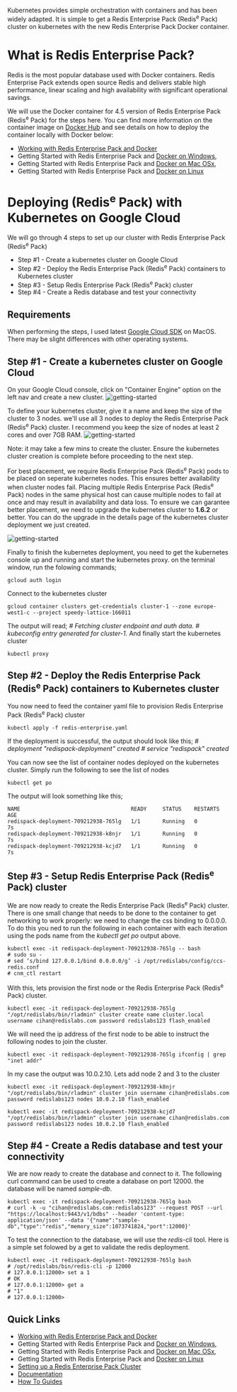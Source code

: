 Kubernetes provides simple orchestration with containers and has been widely adapted. It is simple to get a Redis Enterprise Pack (Redis<sup>e</sup> Pack) cluster on kubernetes with the new Redis Enterprise Pack Docker container. 

# What is Redis Enterprise Pack?
Redis is the most popular database used with Docker containers. Redis Enterprise Pack extends open source Redis and delivers stable high performance, linear scaling and high availability with significant operational savings.

We will use the Docker container for 4.5 version of Redis Enterprise Pack (Redis<sup>e</sup> Pack) for the steps here. You can find more information on the container image on [Docker Hub](https://hub.docker.com/r/redislabs/redis/) and see details on how to deploy the container locally with Docker below:
* [Working with Redis Enterprise Pack and Docker](https://redislabs.com/redis-enterprise-documentation/installing-and-upgrading/docker/)
* Getting Started with Redis Enterprise Pack and [Docker on Windows](https://redislabs.com/redis-enterprise-documentation/installing-and-upgrading/docker/windows/), 
* Getting Started with Redis Enterprise Pack and [Docker on Mac OSx](https://redislabs.com/redis-enterprise-documentation/installing-and-upgrading/docker/macos/), 
* Getting Started with Redis Enterprise Pack and [Docker on Linux](https://redislabs.com/redis-enterprise-documentation/installing-and-upgrading/docker/linux/)



# Deploying (Redis<sup>e</sup> Pack) with Kubernetes on Google Cloud 
We will go through 4 steps to set up our cluster with Redis Enterprise Pack (Redis<sup>e</sup> Pack)
* Step #1 - Create a kubernetes cluster on Google Cloud
* Step #2 - Deploy the Redis Enterprise Pack (Redis<sup>e</sup> Pack) containers to Kubernetes cluster
* Step #3 - Setup Redis Enterprise Pack (Redis<sup>e</sup> Pack) cluster
* Step #4 - Create a Redis database and test your connectivity

## Requirements
When performing the steps, I used latest [Google Cloud SDK](https://cloud.google.com/sdk/) on MacOS. There may be slight differences with other operating systems.

## Step #1 - Create a kubernetes cluster on Google Cloud
On your Google Cloud console, click on "Container Engine" option on the left nav and create a new cluster.
![getting-started](https://raw.githubusercontent.com/cihanb/kubernetesdemo_rp/master/media/get-started.jpeg)

To define your kubernetes cluster, give it a name and keep the size of the cluster to 3 nodes. we'll use all 3 nodes to deploy the Redis Enterprise Pack (Redis<sup>e</sup> Pack) cluster. I recommend you keep the size of nodes at least 2 cores and over 7GB RAM.
![getting-started](https://raw.githubusercontent.com/cihanb/kubernetesdemo_rp/master/media/create-cluster.jpeg)

Note: it may take a few mins to create the cluster. Ensure the kubernetes cluster creation is complete before proceeding to the next step.

For best placement, we require Redis Enterprise Pack (Redis<sup>e</sup> Pack) pods to be placed on seperate kubernetes nodes. This ensures better availability when cluster nodes fail. Placing multiple Redis Enterprise Pack (Redis<sup>e</sup> Pack) nodes in the same physical host can cause multiple nodes to fail at once and may result in availability and data loss. To ensure we can garantee better placement, we need to upgrade the kubernetes cluster to **1.6.2** or better. You can do the upgrade in the details page of the kubernetes cluster deployment we just created. 

![getting-started](https://raw.githubusercontent.com/cihanb/kubernetesdemo_rp/master/media/view-cluster.jpeg)

Finally to finish the kubernetes deployment, you need to get the kubernetes console up and running and start the kubernetes proxy. on the terminal window, run the folowing commands;
```
gcloud auth login 
```
Connect to the kubernetes cluster
```
gcloud container clusters get-credentials cluster-1 --zone europe-west1-c --project speedy-lattice-166011
```
The output will read; 
_# Fetching cluster endpoint and auth data._
_# kubeconfig entry generated for cluster-1._
And finally start the kubernetes cluster
```
kubectl proxy
```
## Step #2 - Deploy the Redis Enterprise Pack (Redis<sup>e</sup> Pack) containers to Kubernetes cluster
You now need to feed the container yaml file to provision Redis Enterprise Pack (Redis<sup>e</sup> Pack) cluster
```
kubectl apply -f redis-enterprise.yaml
```
If the deployment is successful, the output should look like this;
_# deployment "redispack-deployment" created_
_# service "redispack" created_

You can now see the list of container nodes deployed on the kubernetes cluster. Simply run the following to see the list of nodes
```
kubectl get po
```
The output will look something like this;
```
NAME                                   READY     STATUS    RESTARTS   AGE
redispack-deployment-709212938-765lg   1/1       Running   0          7s
redispack-deployment-709212938-k8njr   1/1       Running   0          7s
redispack-deployment-709212938-kcjd7   1/1       Running   0          7s
```

## Step #3 - Setup Redis Enterprise Pack (Redis<sup>e</sup> Pack) cluster
We are now ready to create the Redis Enterprise Pack (Redis<sup>e</sup> Pack) cluster. There is one small change that needs to be done to the container to get networking to work properly: we need to change the css binding to 0.0.0.0. To do this you ned to run the following in each container with each iteration using the pods name from the _kubectl get po_ output above.
```
kubectl exec -it redispack-deployment-709212938-765lg -- bash
# sudo su -
# sed ‘s/bind 127.0.0.1/bind 0.0.0.0/g’ -i /opt/redislabs/config/ccs-redis.conf
# cnm_ctl restart
```

With this, lets provision the first node or the Redis Enterprise Pack (Redis<sup>e</sup> Pack) cluster.
```
kubectl exec -it redispack-deployment-709212938-765lg "/opt/redislabs/bin/rladmin" cluster create name cluster.local username cihan@redislabs.com password redislabs123 flash_enabled
```

We will need the ip address of the first node to be able to instruct the following nodes to join the cluster.
```
kubectl exec -it redispack-deployment-709212938-765lg ifconfig | grep "inet addr"
```
In my case the output was 10.0.2.10.
Lets add node 2 and 3 to the cluster 
```
kubectl exec -it redispack-deployment-709212938-k8njr "/opt/redislabs/bin/rladmin" cluster join username cihan@redislabs.com password redislabs123 nodes 10.0.2.10 flash_enabled
```
```
kubectl exec -it redispack-deployment-709212938-kcjd7 "/opt/redislabs/bin/rladmin" cluster join username cihan@redislabs.com password redislabs123 nodes 10.0.2.10 flash_enabled
```

## Step #4 - Create a Redis database and test your connectivity
We are now ready to create the database and connect to it. The following curl command can be used to create a database on port 12000. the database will be named _sample-db_.
```
kubectl exec -it redispack-deployment-709212938-765lg bash
# curl -k -u "cihan@redislabs.com:redislabs123" --request POST --url "https://localhost:9443/v1/bdbs" --header 'content-type: application/json' --data '{"name":"sample-db","type":"redis","memory_size":1073741824,"port":12000}'
```

To test the connection to the database, we will use the _redis-cli_ tool. Here is a simple set folowed by a get to validate the redis deployment.
```
kubectl exec -it redispack-deployment-709212938-765lg bash
# /opt/redislabs/bin/redis-cli -p 12000
# 127.0.0.1:12000> set a 1
# OK
# 127.0.0.1:12000> get a
# "1"
# 127.0.0.1:12000>
```

## Quick Links ##
* [Working with Redis Enterprise Pack and Docker](https://redislabs.com/redis-enterprise-documentation/installing-and-upgrading/docker/)
* Getting Started with Redis Enterprise Pack and [Docker on Windows](https://redislabs.com/redis-enterprise-documentation/installing-and-upgrading/docker/windows/), 
* Getting Started with Redis Enterprise Pack and [Docker on Mac OSx](https://redislabs.com/redis-enterprise-documentation/installing-and-upgrading/docker/macos/), 
* Getting Started with Redis Enterprise Pack and [Docker on Linux](https://redislabs.com/redis-enterprise-documentation/installing-and-upgrading/docker/linux/)
* [Setting up a Redis Enterprise Pack Cluster](https://redislabs.com/redis-enterprise-documentation/initial-setup-creating-a-new-cluster/)
* [Documentation](https://redislabs.com/resources/redis-pack-documentation/)
* [How To Guides](https://redislabs.com/resources/how-to-redis-enterprise/)